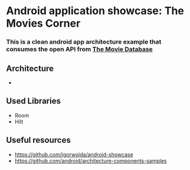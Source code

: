 # Android application showcase: The Movies Corner

### This is a clean android app architecture example that consumes the open API from [The Movie Database](https://www.themoviedb.org)

## Architecture
 - 

## Used Libraries
 - Room
 - Hilt


## Useful resources
 - https://github.com/igorwojda/android-showcase
 - https://github.com/android/architecture-components-samples
